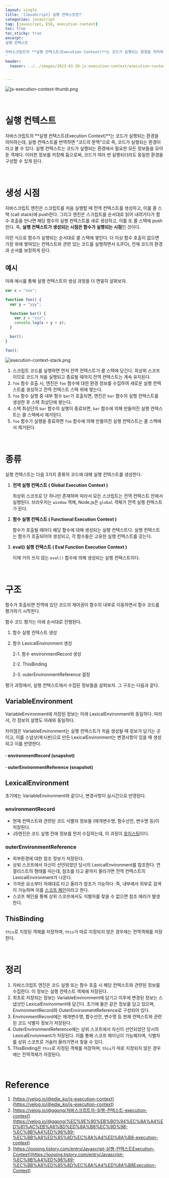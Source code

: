 ```yaml
---
layout: single
title: '[JavaScript] 실행 컨텍스트란?'
categories: javascript
tag: [javascript, ES6, execution context]
toc: true
toc_sticky: true
excerpt: '
실행 컨텍스트

자바스크립트의 **실행 컨텍스트(Execution Context)**는 코드가 실행되는 환경을 의미하는데, 실행 컨텍스트를 번역하면 "코드의 문맥"으로 즉, 코드가 실행되는 환경이라고 볼 수 있다. 실행 컨텍스트는 코드가 실행되는 환경에서 필요한 모든 정보들을 모아둔 객체다. 이러한 정보를 저장해 둠으로써, 코드가 여러 번 실행되더라도 동일한 환경을 구성할 수 있게 된다.
'
header:
  teaser: ../../images/2023-03-20-js-execution-context/execution-context-thumb.png


---
```


![js-execution-context-thumb.png](../../images/2023-03-20-js-execution-context/execution-context-thumb.png)

<br />

# 실행 컨텍스트

자바스크립트의 **실행 컨텍스트(Execution Context)**는 코드가 실행되는 환경을 의미하는데, 실행 컨텍스트를 번역하면 "코드의 문맥"으로 즉, 코드가 실행되는 환경이라고 볼 수 있다. 실행 컨텍스트는 코드가 실행되는 환경에서 필요한 모든 정보들을 모아둔 객체다. 이러한 정보를 저장해 둠으로써, 코드가 여러 번 실행되더라도 동일한 환경을 구성할 수 있게 된다.

<br />

# 생성 시점

자바스크립트 엔진은 스크립트를 처음 실행할 때 전역 컨텍스트를 생성하고, 이를 콜 스택 (call stack)에 push한다. 그리고 엔진은 스크립트를 순서대로 읽어 내려가다가 함수 호출을 만나면 해당 함수의 실행 컨텍스트를 새로 생성하고, 이를 또 콜 스택에 push한다. 즉, **실행 컨텍스트가 생성되는 시점은 함수가 실행되는 시점**인 것이다.

이런 식으로 함수가 실행되는 순서대로 콜 스택에 쌓인다. 더 이상 함수 호출이 없으면 가장 위에 쌓여있는 컨텍스트와 관련 있는 코드를 실행하면서 (LIFO), 전체 코드의 환경과 순서를 보장하게 된다.

## 예시

아래 예시를 통해 실행 컨텍스트의 생성 과정을 더 면밀히 살펴보자.

```jsx
var x = "xxx";

function foo() {
  var y = "yyy";

  function bar() {
    var z = "zzz";
    console.log(x + y + z);
  }

  bar();
}

foo();
```

![execution-context-stack.png](../../images/2023-03-20-js-execution-context/execution-context-stack.png)

1. 스크립트 코드를 실행하면 먼저 전역 컨텍스트가 콜 스택에 담긴다. 최상위 스코프이므로 코드가 처음 실행되고 종료될 때까지 전역 컨텍스트는 계속 유지된다.
2. `foo` 함수 호출 시, 엔진은 `foo` 함수에 대한 환경 정보를 수집하여 새로운 실행 컨텍스트를 생성하고 전역 컨텍스트 스택 위에 쌓는다.
3. `foo` 함수 실행 중 내부 함수 `bar`가 호출되면, 엔진은 `bar` 함수의 실행 컨텍스트를 생성한 후 스택 최상단에 쌓는다.
4. 스택 최상단의 `bar` 함수의 실행이 종료되면, `bar` 함수에 의해 만들어진 실행 컨텍스트는 콜 스택에서 제거된다.
5. `foo` 함수가 실행을 종료하면 `foo` 함수에 의해 만들어진 실행 컨텍스트는 콜 스택에서 제거된다.

<br />

# 종류

실행 컨텍스트는 다음 3가지 종류의 코드에 대해 실행 컨텍스트를 생성한다.

1. **전역 실행 컨텍스트 ( Global Execution Context )**

   최상위 스코프로 단 하나만 존재하며 따라서 모든 스크립트는 전역 컨텍스트 안에서 실행된다. 브라우저는 `window` 객체, Node.js은 `global` 객체가 전역 실행 컨텍스트가 된다.

2. **함수 실행 컨텍스트 ( Functional Execution Context )**

   함수가 호출될 때마다 해당 함수에 대해 생성되는 실행 컨텍스트다. 실행 컨텍스트는 함수가 호출되어야 생성되고, 각 함수들은 고유한 실행 컨텍스트를 갖는다.

3. **eval() 실행 컨텍스트 ( Eval Function Execution Context )**

   이제 거의 쓰지 않는 `eval()` 함수에 의해 생성되는 실행 컨텍스트이다.

<br />

# 구조

함수가 호출되면 전역에 있던 코드의 제어권이 함수의 내부로 이동하면서 함수 코드를 평가하기 시작한다.

함수 코드 평가는 아래 순서대로 진행된다.

1. 함수 실행 컨텍스트 생성
2. 함수 LexicalEnvironment 생성

   2-1. 함수 environmentRecord 생성

   2-2. ThisBinding

   2-3. outerEnvironmentReference 결정

평가 과정에서, 실행 컨텍스트에서 수집된 정보들을 살펴보자. 그 구조는 다음과 같다.

## VariableEnvironment

VariableEnvironment에 저장된 정보는 아래 LexicalEnvironment와 동일하다. 따라서, 각 정보의 설명도 아래와 동일하다.

차이점은 VariableEnvironment는 실행 컨텍스트가 처음 생성될 때 정보가 담기는 곳이고, 이를 스냅샷(복사본)으로 만든 LexicalEnvironment는 변경사항이 있을 때 생성되고 이를 반영한다.

<h4> · environmentRecord (snapshot) </h4>
<h4> · outerEnvironmentReference (snapshot) </h4>

## LexicalEnvironment

초기에는 VariableEnvironment와 같으나, 변경사항이 실시간으로 반영된다.

### environmentRecord

- 현재 컨텍스트와 관련된 코드 식별자 정보들 (매개변수명, 함수선언, 변수명 등)이 저장된다.
- JS엔진은 코드 실행 전에 정보를 먼저 수집하는데, 이 과정이 <a href="../../javascript/hoisting">호이스팅</a>이다.

### outerEnvironmentReference

- 외부환경에 대한 참조 정보가 저장된다.
- 상위 스코프에서 자신이 선언되었던 당시의 LexicalEnvironment를 참조한다. 연결리스트의 형태를 띠는데, 참조를 타고 끝까지 올라가면 전역 컨텍스트의 LexicalEnvironment가 나온다.
- 가까운 요소부터 차례대로 타고 올라가 참조가 가능하다. 즉, 내부에서 외부로 검색이 가능하며 이를 <a href="../../javascript/js-scope/#스코프-체인">스코프 체인</a>이라고 한다.
- 스코프 체인을 통해 상위 스코프에서도 식별자를 찾을 수 없으면 참조 에러가 발생한다.

## ThisBinding

`this`로 지정된 객체를 저장하며, `this`가 따로 지정되지 않은 경우에는 전역객체를 저장한다.

<br />

# 정리

1. 자바스크립트 엔진은 코드 실행 또는 함수 호출 시 해당 컨텍스트와 관련된 정보를 수집한다. 이 정보는 실행 컨텍스트 객체에 저장된다.
2. 최초로 저장되는 정보는 VariableEnvironment에 담기고 이후에 변경된 정보는 스냅샷인 LexicalEnvironment에 담긴다. 초기에 둘은 같은 정보를 담고 있으며, EnvironmentRecord와 OuterEnvironmentReference로 구성되어 있다.
3. EnvironmentRecord에는 매개변수명, 함수선언, 변수명 등 현재 컨텍스트와 관련된 코드 식별자 정보가 저장된다.
4. OuterEnvironmentReference에는 상위 스코프에서 자신이 선언되었던 당시의 LexicalEnvionment가 저장된다. 이를 통해 스코프 체이닝이 가능해지며, 식별자를 상위 스코프로 거슬러 올라가면서 찾을 수 있다.
5. ThisBinding은 `this`로 지정된 객체를 저장하며, `this`가 따로 지정되지 않은 경우에는 전역객체가 저장된다.

<br />

# Reference

1. [https://velog.io/@edie_ko/js-execution-context](https://velog.io/@edie_ko/js-execution-context)
2. [https://velog.io/@ggong/자바스크립트의-실행-컨텍스트-execution-context](https://velog.io/@ggong/%EC%9E%90%EB%B0%94%EC%8A%A4%ED%81%AC%EB%A6%BD%ED%8A%B8%EC%9D%98-%EC%8B%A4%ED%96%89-%EC%BB%A8%ED%85%8D%EC%8A%A4%ED%8A%B8-execution-context)
3. [https://joooing.tistory.com/entry/Javascript-실행-컨텍스트Execution-Context](https://joooing.tistory.com/entry/Javascript-%EC%8B%A4%ED%96%89-%EC%BB%A8%ED%85%8D%EC%8A%A4%ED%8A%B8Execution-Context)
